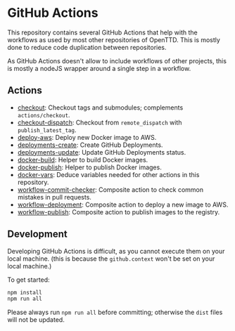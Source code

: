 # GitHub Actions

This repository contains several GitHub Actions that help with the workflows as used by most other repositories of OpenTTD.
This is mostly done to reduce code duplication between repositories.

As GitHub Actions doesn't allow to include workflows of other projects, this is mostly a nodeJS wrapper around a single step in a workflow.

## Actions

- [checkout](checkout/): Checkout tags and submodules; complements `actions/checkout`.
- [checkout-dispatch](checkout-dispatch/): Checkout from `remote_dispatch` with `publish_latest_tag`.
- [deploy-aws](deploy-aws/): Deploy new Docker image to AWS.
- [deployments-create](deployments-create/): Create GitHub Deployments.
- [deployments-update](deployments-update/): Update GitHub Deployments status.
- [docker-build](docker-build/): Helper to build Docker images.
- [docker-publish](docker-publish/): Helper to publish Docker images.
- [docker-vars](docker-vars/): Deduce variables needed for other actions in this repository.
- [workflow-commit-checker](workflow-commit-checkker/): Composite action to check common mistakes in pull requests.
- [workflow-deployment](workflow-deployment/): Composite action to deploy a new image to AWS.
- [workflow-publish](workflow-publish/): Composite action to publish images to the registry.

## Development

Developing GitHub Actions is difficult, as you cannot execute them on your local machine.
(this is because the `github.context` won't be set on your local machine.)

To get started:
```bash
npm install
npm run all
```

Please always run `npm run all` before committing; otherwise the `dist` files will not be updated.
